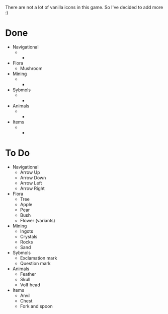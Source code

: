 There are not a lot of vanilla icons in this game. So I've decided to add more :)

# Done

* Navigational
     * -
 * Flora
     * Mushroom
 * Mining
     * -
 * Sybmols
     * -
 * Animals
     * -
 * Items
     * -
# To Do
 
 * Navigational
     * Arrow Up
     * Arrow Down
     * Arrow Left
     * Arrow Right
 * Flora
     * Tree
     * Apple
     * Pear
     * Bush
     * Flower (variants)
 * Mining
     * Ingots
     * Crystals
     * Rocks
     * Sand
 * Sybmols
     * Exclamation mark
     * Question mark
 * Animals
     * Feather
     * Skull
     * Volf head
 * Items
     * Anvil
     * Chest
     * Fork and spoon
